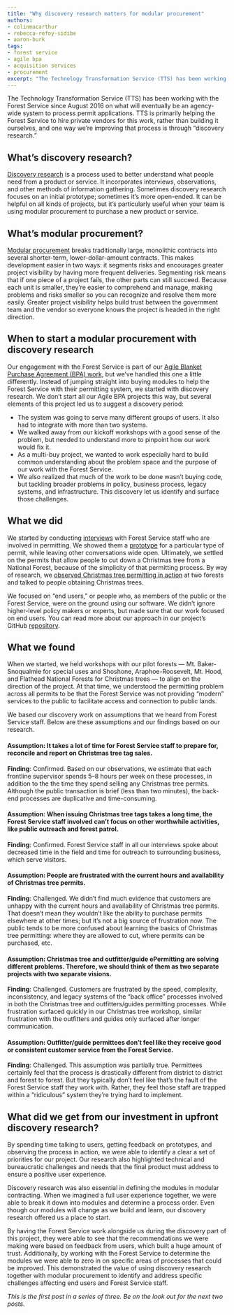 ```yaml
---
title: "Why discovery research matters for modular procurement"
authors:
- colinmacarthur
- rebecca-refoy-sidibe
- aaron-burk
tags:
- forest service
- agile bpa
- acquisition services
- procurement
excerpt: "The Technology Transformation Service (TTS) has been working with the Forest Service since August 2016 on what will eventually be an agency-wide system to process permit applications. TTS is primarily helping the Forest Service hire private vendors for this work, rather than build it ourselves, and one way we’re improving that process is through “discovery research.” "
---
```


The Technology Transformation Service (TTS) has been working with the Forest Service since August 2016 on what will eventually be an agency-wide system to process permit applications. TTS is primarily helping the Forest Service to hire private vendors for this work, rather than building it ourselves, and one way we’re improving that process is through “discovery research.”  
 
## What’s discovery research?

[Discovery research](https://methods.18f.gov/discover/) is a process used to better understand what people need from a product or service. It incorporates interviews, observations, and other methods of information gathering. Sometimes discovery research focuses on an initial prototype; sometimes it’s more open-ended. It can be helpful on all kinds of projects, but it’s particularly useful when your team is using modular procurement to purchase a new product or service. 
 
## What’s modular procurement?

[Modular procurement](https://modularcontracting.18f.gov/modular-procurement/) breaks traditionally large, monolithic contracts into several shorter-term, lower-dollar-amount contracts. This makes development easier in two ways: it segments risks and encourages greater project visibility by having more frequent deliveries. Segmenting risk means that if one piece of a project fails, the other parts can still succeed. Because each unit is smaller, they’re easier to comprehend and manage, making problems and risks smaller so you can recognize and resolve them more easily. Greater project visibility helps build trust between the government team and the vendor so everyone knows the project is headed in the right direction.
 
## When to start a modular procurement with discovery research

Our engagement with the Forest Service is part of our [Agile Blanket Purchase Agreement (BPA) work,](https://18f.gsa.gov/what-we-deliver/agile-bpa/) but we’ve handled this one a little differently. Instead of jumping straight into buying modules to help the Forest Service with their permitting system, we started with discovery research. We don’t start all our Agile BPA projects this way, but several elements of this project led us to suggest a discovery period:
 
- The system was going to serve many different groups of users. It also had to integrate with more than two systems.
- We walked away from our kickoff workshops with a good sense of the problem, but needed to understand more to pinpoint how our work would fix it.
- As a multi-buy project, we wanted to work especially hard to build common understanding about the problem space and the purpose of our work with the Forest Service.
- We also realized that much of the work to be done wasn’t buying code, but tackling broader problems in policy, business process, legacy systems, and infrastructure. This discovery let us identify and surface those challenges.
 
## What we did

We started by conducting [interviews](https://github.com/18F/fs-online-permitting/blob/master/docs/round1-findings-reccomendations.pdf) with Forest Service staff who are involved in permitting. We showed them a [prototype](https://github.com/18F/forest-service-prototype) for a particular type of permit, while leaving other conversations wide open. Ultimately, we settled on the permits that allow people to cut down a Christmas tree from a National Forest, because of the simplicity of that permitting process. By way of research, we [observed Christmas tree permitting in action](https://github.com/18F/fs-online-permitting/blob/master/docs/christmas-tree-permitting-options.pdf) at two forests and talked to people obtaining Christmas trees.
 
We focused on “end users,” or people who, as members of the public or the Forest Service, were on the ground using our software. We didn’t ignore higher-level policy makers or experts, but made sure that our work focused on end users. You can read more about our approach in our project’s GitHub [repository](https://github.com/18F/fs-online-permitting/wiki/Introduction). 
 
## What we found
When we started, we held workshops with our pilot forests — Mt. Baker-Snoqualmie for special uses and Shoshone, Araphoe-Roosevelt, Mt. Hood, and Flathead National Forests for Christmas trees — to align on the direction of the project. At that time, we understood the permitting problem across all permits to be that the Forest Service was not providing “modern” services to the public to facilitate access and connection to public lands. 
 
We based our discovery work on assumptions that we heard from Forest Service staff. Below are these assumptions and our findings based on our research.
 
#### Assumption: It takes a lot of time for Forest Service staff to prepare for, reconcile and report on Christmas tree tag sales. 
**Finding**: Confirmed. Based on our observations, we estimate that each frontline supervisor spends 5–8 hours per week on these processes, in addition to the the time they spend selling any Christmas tree permits. Although the public transaction is brief (less than two minutes), the back-end processes are duplicative and time-consuming.
 

#### Assumption: When issuing Christmas tree tags takes a long time, the Forest Service staff involved can’t focus on other worthwhile activities, like public outreach and forest patrol. 

**Finding**: Confirmed. Forest Service staff in all our interviews spoke about decreased time in the field and time for outreach to surrounding business, which serve visitors.
 
#### Assumption: People are frustrated with the current hours and availability of Christmas tree permits.

**Finding**: Challenged. We didn’t find much evidence that customers are unhappy with the current hours and availability of Christmas tree permits. That doesn’t mean they wouldn’t like the ability to purchase permits elsewhere at other times; but it’s not a big source of frustration now. The public tends to be more confused about learning the basics of Christmas tree permitting: where they are allowed to cut, where permits can be purchased, etc.
 
#### Assumption: Christmas tree and outfitter/guide ePermitting are solving different problems. Therefore, we should think of them as two separate projects with two separate visions.

**Finding**: Challenged. Customers are frustrated by the speed, complexity, inconsistency, and legacy systems of the “back office” processes involved in both the Christmas tree and outfitters/guides permitting processes. While frustration surfaced quickly in our Christmas tree workshop, similar frustration with the outfitters and guides only surfaced after longer communication. 
 
#### Assumption: Outfitter/guide permittees don’t feel like they receive good or consistent customer service from the Forest Service.

**Finding**: Challenged. This assumption was partially true. Permittees certainly feel that the process is drastically different from district to district and forest to forest. But they typically don’t feel like that’s the fault of the Forest Service staff they work with. Rather, they feel those staff are trapped within a “ridiculous” system they’re trying hard to implement.
 
## What did we get from our investment in upfront discovery research?

By spending time talking to users, getting feedback on prototypes, and observing the process in action, we were able to identify a clear a set of priorities for our project. Our research also highlighted technical and bureaucratic challenges and needs that the final product must address to ensure a positive user experience. 
 
Discovery research was also essential in defining the modules in modular contracting. When we imagined a full user experience together, we were able to break it down into modules and determine a process order. Even though our modules will change as we build and learn, our discovery research offered us a place to start.
 
By having the Forest Service work alongside us during the discovery part of this project, they were able to see that the recommendations we were making were based on feedback from users, which built a huge amount of trust. Additionally, by working with the Forest Service to determine the modules we were able to zero in on specific areas of processes that could be improved. This demonstrated the value of using discovery research together with modular procurement to identify and address specific challenges affecting end users and Forest Service staff.
 
_This is the first post in a series of three. Be on the look out for the next two posts._
